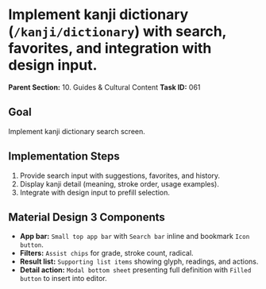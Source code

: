 # Implement kanji dictionary (`/kanji/dictionary`) with search, favorites, and integration with design input.

**Parent Section:** 10. Guides & Cultural Content
**Task ID:** 061

## Goal
Implement kanji dictionary search screen.

## Implementation Steps
1. Provide search input with suggestions, favorites, and history.
2. Display kanji detail (meaning, stroke order, usage examples).
3. Integrate with design input to prefill selection.

## Material Design 3 Components
- **App bar:** `Small top app bar` with `Search bar` inline and bookmark `Icon button`.
- **Filters:** `Assist chips` for grade, stroke count, radical.
- **Result list:** `Supporting list items` showing glyph, readings, and actions.
- **Detail action:** `Modal bottom sheet` presenting full definition with `Filled button` to insert into editor.
